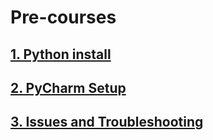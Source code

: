# Pre-courses


## [1. Python install](1.Python_Install.md)
## [2. PyCharm Setup](2.PyCharm-Env_setup_package_install.md)
## [3. Issues and Troubleshooting](3.Issues_and_Troubleshooting.md)